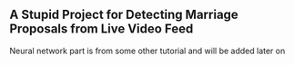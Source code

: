 ## A Stupid Project for Detecting Marriage Proposals from Live Video Feed

Neural network part is from some other tutorial and will be added later on